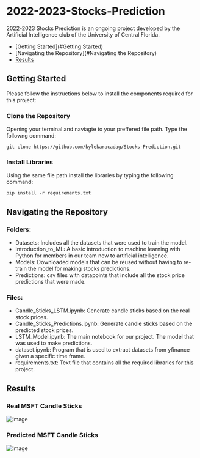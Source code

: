# 2022-2023-Stocks-Prediction

2022-2023 Stocks Prediction is an ongoing project developed by the Artificial Intelligence club of the University of Central Florida.

  - [Getting Started](#Getting Started)
  - [Navigating the Repository](#Navigating the Repository)
  - [Results](#Results)

## Getting Started

Please follow the instructions below to install the components required for this project:

### Clone the Repository
Opening your terminal and naviagte to your preffered file path.
Type the followng command:
```
git clone https://github.com/kylekaracadag/Stocks-Prediction.git
```

### Install Libraries
Using the same file path install the libraries by typing the following command:
```
pip install -r requirements.txt
```

## Navigating the Repository
### Folders:
- Datasets: Includes all the datasets that were used to train the model. <br>
- Introduction_to_ML: A basic introduction to machine learning with Python for members in our team new to artificial intelligence. <br>
- Models: Downloaded models that can be reused without having to re-train the model for making stocks predictions. <br>
- Predictions: csv files with datapoints that include all the stock price predictions that were made. <br>

### Files:
- Candle_Sticks_LSTM.ipynb: Generate candle sticks based on the real stock prices.<br>
- Candle_Sticks_Predictions.ipynb: Generate candle sticks based on the predicted stock prices.<br>
- LSTM_Model.ipynb: The main notebook for our project. The model that was used to make predictions.<br>
- dataset.ipynb: Program that is used to extract datasets from yfinance given a specific time frame.<br>
- requirements.txt: Text file that contains all the required libraries for this project.<br>

## Results
### Real MSFT Candle Sticks
![image](https://user-images.githubusercontent.com/72484649/225200422-0c3d43b3-327d-4b11-99f6-c48338362387.png)

### Predicted MSFT Candle Sticks
![image](https://user-images.githubusercontent.com/72484649/225200466-564c7372-4957-4752-a56f-5910cde0f515.png)



